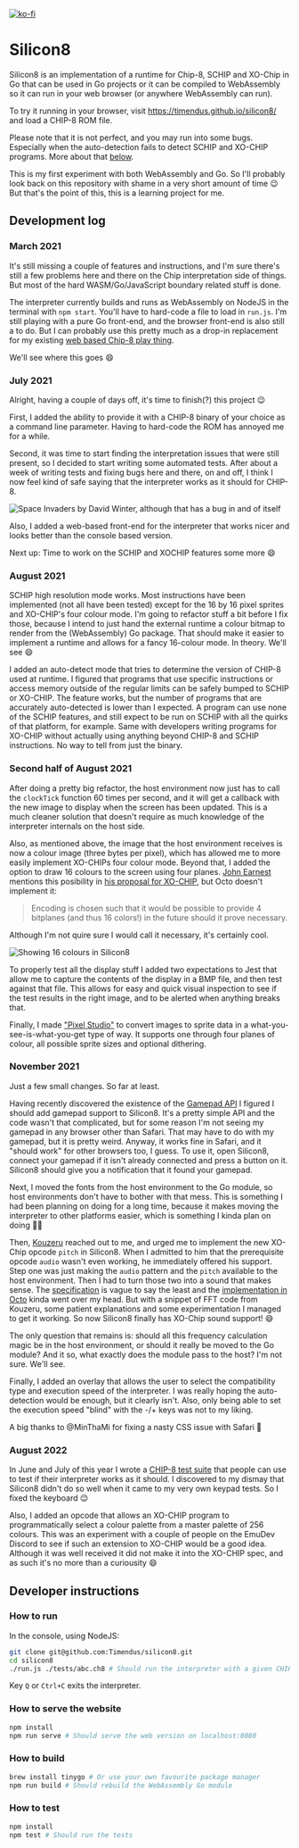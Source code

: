 [![ko-fi](https://ko-fi.com/img/githubbutton_sm.svg)](https://ko-fi.com/T6T0DOOWP)

# Silicon8

Silicon8 is an implementation of a runtime for Chip-8, SCHIP and XO-Chip in Go
that can be used in Go projects or it can be compiled to WebAssembly so it can
run in your web browser (or anywhere WebAssembly can run).

To try it running in your browser, visit https://timendus.github.io/silicon8/
and load a CHIP-8 ROM file.

Please note that it is not perfect, and you may run into some bugs. Especially when the auto-detection fails to detect SCHIP and XO-CHIP programs. More about that [below](#august-2021).

This is my first experiment with both WebAssembly and Go. So I'll probably look
back on this repository with shame in a very short amount of time 😉 But that's
the point of this, this is a learning project for me.

## Development log

### March 2021

It's still missing a couple of features and instructions, and I'm sure there's
still a few problems here and there on the Chip interpretation side of things.
But most of the hard WASM/Go/JavaScript boundary related stuff is done.

The interpreter currently builds and runs as WebAssembly on NodeJS in the
terminal with `npm start`. You'll have to hard-code a file to load in `run.js`.
I'm still playing with a pure Go front-end, and the browser front-end is also
still a to do. But I can probably use this pretty much as a drop-in replacement
for my existing [web based Chip-8 play thing](https://github.com/Timendus/chip-8).

We'll see where this goes 😄

### July 2021

Alright, having a couple of days off, it's time to finish(?) this project 😉

First, I added the ability to provide it with a CHIP-8 binary of your choice as
a command line parameter. Having to hard-code the ROM has annoyed me for a
while.

Second, it was time to start finding the interpretation issues that were still
present, so I decided to start writing some automated tests. After about a week
of writing tests and fixing bugs here and there, on and off, I think I now feel
kind of safe saying that the interpreter works as it should for CHIP-8.

![Space Invaders by David Winter, although that has a bug in and of itself](console.png)

Also, I added a web-based front-end for the interpreter that works nicer and
looks better than the console based version.

Next up: Time to work on the SCHIP and XOCHIP features some more 😄

### August 2021

SCHIP high resolution mode works. Most instructions have been implemented (not
all have been tested) except for the 16 by 16 pixel sprites and XO-CHIP's four
colour mode. I'm going to refactor stuff a bit before I fix those, because I
intend to just hand the external runtime a colour bitmap to render from the
(WebAssembly) Go package. That should make it easier to implement a runtime and
allows for a fancy 16-colour mode. In theory. We'll see 😄

I added an auto-detect mode that tries to determine the version of CHIP-8 used
at runtime. I figured that programs that use specific instructions or access
memory outside of the regular limits can be safely bumped to SCHIP or XO-CHIP.
The feature works, but the number of programs that are accurately auto-detected
is lower than I expected. A program can use none of the SCHIP features, and
still expect to be run on SCHIP with all the quirks of that platform, for
example. Same with developers writing programs for XO-CHIP without actually
using anything beyond CHIP-8 and SCHIP instructions. No way to tell from just
the binary.

### Second half of August 2021

After doing a pretty big refactor, the host environment now just has to call the
`clockTick` function 60 times per second, and it will get a callback with the
new image to display when the screen has been updated. This is a much cleaner
solution that doesn't require as much knowledge of the interpreter internals on
the host side.

Also, as mentioned above, the image that the host environment receives is now a
colour image (three bytes per pixel), which has allowed me to more easily
implement XO-CHIPs four colour mode. Beyond that, I added the option to draw 16
colours to the screen using four planes. [John
Earnest](https://github.com/JohnEarnest) mentions this posibility in [his
proposal for XO-CHIP](https://github.com/JohnEarnest/Octo/blob/gh-pages/docs/XO-ChipSpecification.md),
but Octo doesn't implement it:

> Encoding is chosen such that it would be possible to provide 4 bitplanes (and
> thus 16 colors!) in the future should it prove necessary.

Although I'm not quire sure I would call it necessary, it's certainly cool.

![Showing 16 colours in Silicon8](colours.png)

To properly test all the display stuff I added two expectations to Jest that
allow me to capture the contents of the display in a BMP file, and then test
against that file. This allows for easy and quick visual inspection to see if
the test results in the right image, and to be alerted when anything breaks
that.

Finally, I made ["Pixel Studio"](https://timendus.github.io/silicon8/pixel-studio/)
to convert images to sprite data in a what-you-see-is-what-you-get type of way.
It supports one through four planes of colour, all possible sprite sizes and
optional dithering.

### November 2021

Just a few small changes. So far at least.

Having recently discovered the existence of the [Gamepad
API](https://developer.mozilla.org/en-US/docs/Web/API/Gamepad_API/Using_the_Gamepad_API)
I figured I should add gamepad support to Silicon8. It's a pretty simple API and
the code wasn't that complicated, but for some reason I'm not seeing my gamepad
in any browser other than Safari. That may have to do with my gamepad, but it is
pretty weird. Anyway, it works fine in Safari, and it "should work" for other
browsers too, I guess. To use it, open Silicon8, connect your gamepad if it
isn't already connected and press a button on it. Silicon8 should give you a
notification that it found your gamepad.

Next, I moved the fonts from the host environment to the Go module, so host
environments don't have to bother with that mess. This is something I had been
planning on doing for a long time, because it makes moving the interpreter to
other platforms easier, which is something I kinda plan on doing 👌🏻

Then, [Kouzeru](https://github.com/Kouzeru) reached out to me, and urged me to
implement the new XO-Chip opcode `pitch` in Silicon8. When I admitted to him
that the prerequisite opcode `audio` wasn't even working, he immediately offered
his support. Step one was just making the `audio` pattern and the `pitch`
available to the host environment. Then I had to turn those two into a sound
that makes sense. The
[specification](https://github.com/JohnEarnest/Octo/blob/gh-pages/docs/XO-ChipSpecification.md#audio)
is vague to say the least and the [implementation in
Octo](https://github.com/JohnEarnest/Octo/blob/77fc843d9f44a45ebb0cbd9f3ea2ec14caba4851/js/shared.js#L198)
kinda went over my head. But with a snippet of FFT code from Kouzeru, some
patient explanations and some experimentation I managed to get it working. So
now Silicon8 finally has XO-Chip sound support! 😄

The only question that remains is: should all this frequency calculation magic
be in the host environment, or should it really be moved to the Go module? And
it so, what exactly does the module pass to the host? I'm not sure. We'll see.

Finally, I added an overlay that allows the user to select the compatibility
type and execution speed of the interpreter. I was really hoping the
auto-detection would be enough, but it clearly isn't. Also, only being able to
set the execution speed "blind" with the -/+ keys was not to my liking.

A big thanks to @MinThaMi for fixing a nasty CSS issue with Safari 🎉

### August 2022

In June and July of this year I wrote a [CHIP-8 test
suite](https://github.com/Timendus/chip8-test-suite) that people can use to test
if their interpreter works as it should. I discovered to my dismay that Silicon8
didn't do so well when it came to my very own keypad tests. So I fixed the
keyboard 😉

Also, I added an opcode that allows an XO-CHIP program to programmatically
select a colour palette from a master palette of 256 colours. This was an
experiment with a couple of people on the EmuDev Discord to see if such an
extension to XO-CHIP would be a good idea. Although it was well received it did
not make it into the XO-CHIP spec, and as such it's no more than a curiousity 😄

## Developer instructions

### How to run

In the console, using NodeJS:

```bash
git clone git@github.com:Timendus/silicon8.git
cd silicon8
./run.js ./tests/abc.ch8 # Should run the interpreter with a given CHIP-8 binary
```

Key `Q` or `Ctrl+C` exits the interpreter.

### How to serve the website

```bash
npm install
npm run serve # Should serve the web version on localhost:8080
```

### How to build

```bash
brew install tinygo # Or use your own favourite package manager
npm run build # Should rebuild the WebAssembly Go module
```

### How to test

```bash
npm install
npm test # Should run the tests
```
